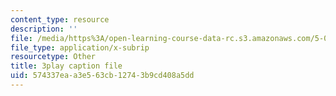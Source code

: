 ```yaml
---
content_type: resource
description: ''
file: /media/https%3A/open-learning-course-data-rc.s3.amazonaws.com/5-07sc-biological-chemistry-i-fall-2013/574337eaa3e563cb12743b9cd408a5dd_nctbjbX6E.srt
file_type: application/x-subrip
resourcetype: Other
title: 3play caption file
uid: 574337ea-a3e5-63cb-1274-3b9cd408a5dd
---
```

